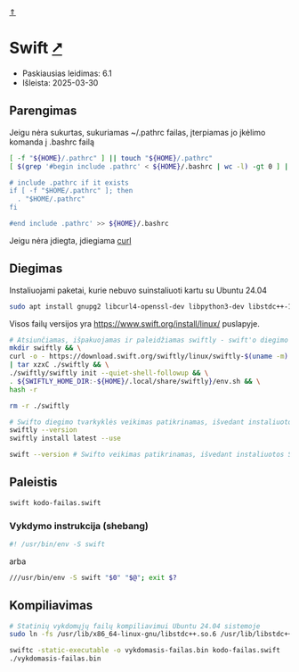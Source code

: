 [&uArr;](./readme.md)

# Swift [&#x2B67;](https://www.swift.org/)

* Paskiausias leidimas: 6.1
* Išleista: 2025-03-30

## Parengimas

Jeigu nėra sukurtas, sukuriamas ~/.pathrc failas, įterpiamas jo įkėlimo komanda į .bashrc failą

```bash
[ -f "${HOME}/.pathrc" ] || touch "${HOME}/.pathrc"
[ $(grep '#begin include .pathrc' < ${HOME}/.bashrc | wc -l) -gt 0 ] || echo '#begin include .pathrc

# include .pathrc if it exists
if [ -f "$HOME/.pathrc" ]; then
  . "$HOME/.pathrc"
fi

#end include .pathrc' >> ${HOME}/.bashrc
```

Jeigu nėra įdiegta, įdiegiama [curl](../utils/curl.md)

## Diegimas

Instaliuojami paketai, kurie nebuvo suinstaliuoti kartu su Ubuntu 24.04

```bash
sudo apt install gnupg2 libcurl4-openssl-dev libpython3-dev libstdc++-13-dev
```

Visos failų versijos yra <https://www.swift.org/install/linux/> puslapyje.

```bash
# Atsiunčiamas, išpakuojamas ir paleidžiamas swiftly - swift'o diegimo tvarkyklė
mkdir swiftly && \
curl -o - https://download.swift.org/swiftly/linux/swiftly-$(uname -m).tar.gz \
| tar xzxC ./swiftly && \
./swiftly/swiftly init --quiet-shell-followup && \
. ${SWIFTLY_HOME_DIR:-${HOME}/.local/share/swiftly}/env.sh && \
hash -r

rm -r ./swiftly

# Swifto diegimo tvarkyklės veikimas patikrinamas, išvedant instaliuotos Swift'o versijos numerį
swiftly --version
swiftly install latest --use

swift --version # Swifto veikimas patikrinamas, išvedant instaliuotos Swift'o versijos numerį
```

## Paleistis

```bash
swift kodo-failas.swift
```

### Vykdymo instrukcija (shebang)

```bash
#! /usr/bin/env -S swift
```

arba

```bash
///usr/bin/env -S swift "$0" "$@"; exit $?
```

## Kompiliavimas

```bash
# Statinių vykdomųjų failų kompiliavimui Ubuntu 24.04 sistemoje
sudo ln -fs /usr/lib/x86_64-linux-gnu/libstdc++.so.6 /usr/lib/libstdc++.so

swiftc -static-executable -o vykdomasis-failas.bin kodo-failas.swift
./vykdomasis-failas.bin
```
